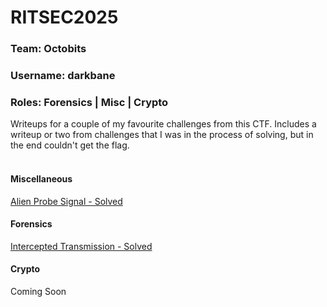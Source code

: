 # RITSEC2025

### Team: Octobits
### Username: darkbane
### Roles: Forensics | Misc | Crypto

Writeups for a couple of my favourite challenges from this CTF. Includes a writeup or two from challenges that I was in the process of solving, but in the end couldn't get the flag.
<br></br>

#### Miscellaneous
[Alien Probe Signal - Solved](./Miscellaneous/Alien%20Probe%20Signals.md)
#### Forensics
[Intercepted Transmission - Solved](./Forensics/Intercepted%20Transmission.md)

#### Crypto
Coming Soon
